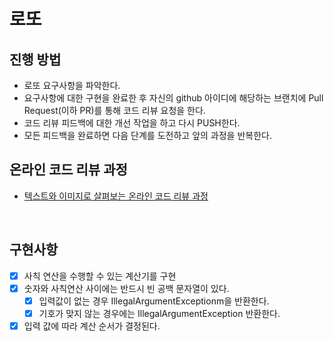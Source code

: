 # 로또
## 진행 방법
* 로또 요구사항을 파악한다.
* 요구사항에 대한 구현을 완료한 후 자신의 github 아이디에 해당하는 브랜치에 Pull Request(이하 PR)를 통해 코드 리뷰 요청을 한다.
* 코드 리뷰 피드백에 대한 개선 작업을 하고 다시 PUSH한다.
* 모든 피드백을 완료하면 다음 단계를 도전하고 앞의 과정을 반복한다.

## 온라인 코드 리뷰 과정
* [텍스트와 이미지로 살펴보는 온라인 코드 리뷰 과정](https://github.com/next-step/nextstep-docs/tree/master/codereview)

<br/>

## 구현사항
- [x] 사칙 연산을 수행할 수 있는 계산기를 구현
- [x] 숫자와 사칙연산 사이에는 반드시 빈 공백 문자열이 있다.
  - [x] 입력값이 없는 경우 IllegalArgumentExceptionm을 반환한다.
  - [x] 기호가 맞지 않는 경우에는 IllegalArgumentException 반환한다.
- [x] 입력 값에 따라 계산 순서가 결정된다.
